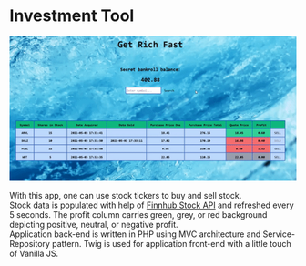 # Investment Tool

![Alt Text](stock-gif.gif)

With this app, one can use stock tickers to buy and sell stock.<br/>
Stock data is populated with help of [Finnhub Stock API](https://github.com/Finnhub-Stock-API/finnhub-php) and refreshed
every 5 seconds. The profit column carries green, grey, or red background depicting positive, neutral, or negative profit.<br/>
Application back-end is written in PHP using MVC architecture and Service-Repository pattern.
Twig is used for application front-end with a little touch of Vanilla JS.